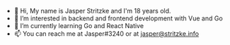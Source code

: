 - 👋 Hi, My name is Jasper Stritzke and I'm 18 years old.
- 👀 I’m interested in backend and frontend development with Vue and Go
- 🌱 I’m currently learning Go and React Native
- 📫 You can reach me at Jasper#3240 or at jasper@stritzke.info

<!---
JasperStritzke/JasperStritzke is a ✨ special ✨ repository because its `README.md` (this file) appears on your GitHub profile.
You can click the Preview link to take a look at your changes.
--->
